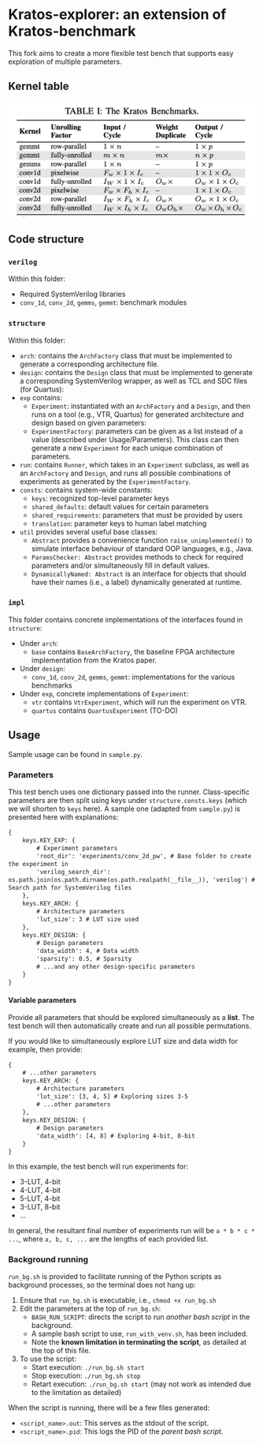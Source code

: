 # Kratos-explorer: an extension of Kratos-benchmark

This fork aims to create a more flexible test bench that supports easy exploration of multiple parameters.

## Kernel table

![kernel_table](<./img/kernel table.png>)

## Code structure

### `verilog`

Within this folder:
- Required SystemVerilog libraries
- `conv_1d`, `conv_2d`, `gemms`, `gemmt`: benchmark modules

### `structure`

Within this folder:
- `arch`: contains the `ArchFactory` class that must be implemented to generate a corresponding architecture file.
- `design`: contains the `Design` class that must be implemented to generate a corresponding SystemVerilog wrapper, as well as TCL and SDC files (for Quartus):
- `exp` contains:
    - `Experiment`: instantiated with an `ArchFactory` and a `Design`, and then runs on a tool (e.g., VTR, Quartus) for generated architecture and design based on given parameters:
    - `ExperimentFactory`: parameters can be given as a list instead of a value (described under Usage/Parameters). This class can then generate a new `Experiment` for each unique combination of parameters.
- `run`: contains `Runner`, which takes in an `Experiment` subclass, as well as an `ArchFactory` and `Design`, and runs all possible combinations of experiments as generated by the `ExperimentFactory`.
- `consts`: contains system-wide constants:
    - `keys`: recognized top-level parameter keys
    - `shared_defaults`: default values for certain parameters
    - `shared_requirements`: parameters that must be provided by users
    - `translation`: parameter keys to human label matching
- `util` provides several useful base classes:
    - `Abstract` provides a convenience function `raise_unimplemented()` to simulate interface behaviour of standard OOP languages, e.g., Java.
    - `ParamsChecker: Abstract` provides methods to check for required parameters and/or simultaneously fill in default values.
    - `DynamicallyNamed: Abstract` is an interface for objects that should have their names (i.e., a label) dynamically generated at runtime.

### `impl`

This folder contains concrete implementations of the interfaces found in `structure`:
- Under `arch`:
    - `base` contains `BaseArchFactory`, the baseline FPGA architecture implementation from the Kratos paper.
- Under `design`:
    - `conv_1d`, `conv_2d`, `gemms`, `gemmt`: implementations for the various benchmarks
- Under `exp`, concrete implementations of `Experiment`:
    - `vtr` contains `VtrExperiment`, which will run the experiment on VTR.
    - `quartus` contains `QuartusExperiment` (TO-DO)

## Usage

Sample usage can be found in `sample.py`.

### Parameters

This test bench uses one dictionary passed into the runner. Class-specific parameters are then split using keys under `structure.consts.keys` (which we will shorten to `keys` here). A sample one (adapted from `sample.py`) is presented here with explanations:

```
{
    keys.KEY_EXP: {
        # Experiment parameters
        'root_dir': 'experiments/conv_2d_pw', # Base folder to create the experiment in
        'verilog_search_dir': os.path.join(os.path.dirname(os.path.realpath(__file__)), 'verilog') # Search path for SystemVerilog files
    },
    keys.KEY_ARCH: {
        # Architecture parameters
        'lut_size': 3 # LUT size used
    },
    keys.KEY_DESIGN: {
        # Design parameters
        'data_width': 4, # Data width
        'sparsity': 0.5, # Sparsity
        # ...and any other design-specific parameters
    }
}
```

#### Variable parameters

Provide all parameters that should be explored simultaneously as a **list**. The test bench will then automatically create and run all possible permutations.

If you would like to simultaneously explore LUT size and data width for example, then provide:
```
{
    # ...other parameters
    keys.KEY_ARCH: {
        # Architecture parameters
        'lut_size': [3, 4, 5] # Exploring sizes 3-5
        # ...other parameters
    },
    keys.KEY_DESIGN: {
        # Design parameters
        'data_width': [4, 8] # Exploring 4-bit, 8-bit
    }
}
```
In this example, the test bench will run experiments for:
- 3-LUT, 4-bit
- 4-LUT, 4-bit
- 5-LUT, 4-bit
- 3-LUT, 8-bit
- ...

In general, the resultant final number of experiments run will be `a * b * c * ...`, where `a, b, c, ...` are the lengths of each provided list.

### Background running

`run_bg.sh` is provided to facilitate running of the Python scripts as background processes, so the terminal does not hang up:
1. Ensure that `run_bg.sh` is executable, i.e., `chmod +x run_bg.sh`
2. Edit the parameters at the top of `run_bg.sh`:
    - `BASH_RUN_SCRIPT`: directs the script to run *another bash script* in the background.
    - A sample bash script to use, `run_with_venv.sh`, has been included.
    - Note the **known limitation in terminating the script**, as detailed at the top of this file.
3. To use the script:
    - Start execution: `./run_bg.sh start`
    - Stop execution: `./run_bg.sh stop`
    - Retart execution: `./run_bg.sh start` (may not work as intended due to the limitation as detailed)

When the script is running, there will be a few files generated:
- `<script_name>.out`: This serves as the stdout of the script.
- `<script_name>.pid`: This logs the PID of the *parent bash script*.